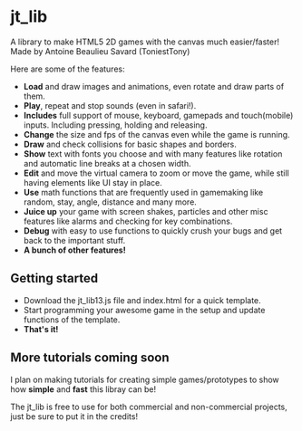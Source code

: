 # jt_lib
A library to make HTML5 2D games with the canvas much easier/faster! Made by Antoine Beaulieu Savard (ToniestTony)

Here are some of the features:

* **Load** and draw images and animations, even rotate and draw parts of them.
* **Play**, repeat and stop sounds (even in safari!).
* **Includes** full support of mouse, keyboard, gamepads and touch(mobile) inputs. Including pressing, holding and releasing.
* **Change** the size and fps of the canvas even while the game is running.
* **Draw** and check collisions for basic shapes and borders.
* **Show** text with fonts you choose and with many features like rotation and automatic line breaks at a chosen width.
* **Edit** and move the virtual camera to zoom or move the game, while still having elements like UI stay in place.
* **Use** math functions that are frequently used in gamemaking like random, stay, angle, distance and many more.
* **Juice up** your game with screen shakes, particles and other misc features like alarms and checking for key combinations.
* **Debug** with easy to use functions to quickly crush your bugs and get back to the important stuff.
* **A bunch of other features!**

## Getting started
* Download the jt_lib13.js file and index.html for a quick template.
* Start programming your awesome game in the setup and update functions of the template.
* **That's it!**

## More tutorials coming soon
I plan on making tutorials for creating simple games/prototypes to show how **simple** and **fast** this libray can be!

The jt_lib is free to use for both commercial and non-commercial projects, just be sure to put it in the credits!

